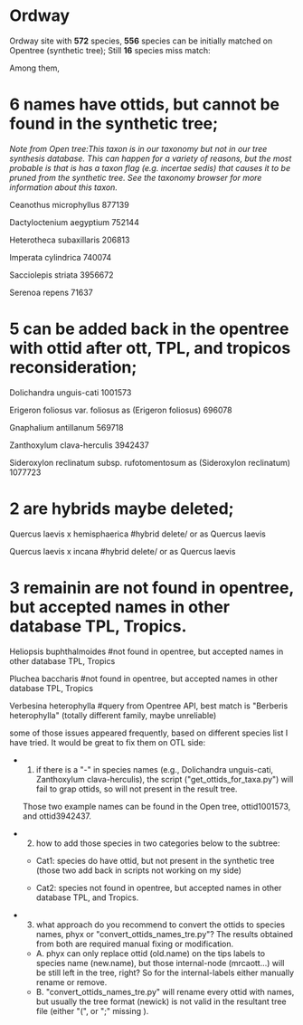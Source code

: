 # Ordway
Ordway site with __572__ species, __556__ species can be initially matched on Opentree (synthetic tree); Still **16** species miss match: 

Among them,

# 6 names have ottids, but cannot be found in the synthetic tree;   

_Note from Open tree:This taxon is in our taxonomy but not in our tree synthesis database. This can happen for a variety of reasons, but the most probable is that is has a taxon flag (e.g. incertae sedis) that causes it to be pruned from the synthetic tree. See the taxonomy browser for more information about this taxon._

Ceanothus microphyllus	877139 

Dactyloctenium aegyptium	752144 

Heterotheca subaxillaris	206813 

Imperata cylindrica	740074 

Sacciolepis striata	3956672

Serenoa repens  71637

# 5 can be added back in the opentree with ottid after ott, TPL, and tropicos reconsideration; 

Dolichandra unguis-cati	1001573 


Erigeron foliosus var. foliosus as (Erigeron foliosus)	696078 


Gnaphalium antillanum	569718


Zanthoxylum clava-herculis	3942437


Sideroxylon reclinatum subsp. rufotomentosum	as (Sideroxylon reclinatum)	1077723


# 2 are hybrids maybe deleted;

Quercus laevis x hemisphaerica #hybrid delete/ or as Quercus laevis


Quercus laevis x incana #hybrid delete/ or as Quercus laevis

# 3 remainin are not found in opentree, but accepted names in other database TPL, Tropics.

Heliopsis buphthalmoides	#not found in opentree, but accepted names in other database TPL, Tropics

Pluchea baccharis	#not found in opentree, but accepted names in other database TPL, Tropics

Verbesina heterophylla #query from Opentree API, best match is "Berberis heterophylla" (totally different family, maybe unreliable)



some of those issues appeared frequently, based on different species list I have tried. It would be great to fix them on OTL side:

* 1. if there is a "-" in species names (e.g., Dolichandra unguis-cati, Zanthoxylum clava-herculis), the script ("get_ottids_for_taxa.py") will fail to grap ottids, so will not present in the result tree.

  Those two example names can be found in the Open tree, ottid1001573, and ottid3942437.

* 2. how to add those species in two categories below to the subtree:


  + Cat1: species do have ottid, but not present in the synthetic tree (those two add back in scripts not working on my side)

  + Cat2: species  not found in opentree, but accepted names in other database TPL, and Tropics.

* 3. what approach do you recommend to convert the ottids to species names, phyx or  "convert_ottids_names_tre.py"? The results obtained from both are required manual fixing or modification.
  + A. phyx can only replace ottid (old.name) on the tips labels to  species name (new.name), but those internal-node (mrcaott...) will be still left in the tree, right? So for the internal-labels either manually rename or remove.
  + B. "convert_ottids_names_tre.py" will rename every ottid with names, but usually the tree format (newick) is not valid in the resultant tree file (either "(", or ";" missing ).
